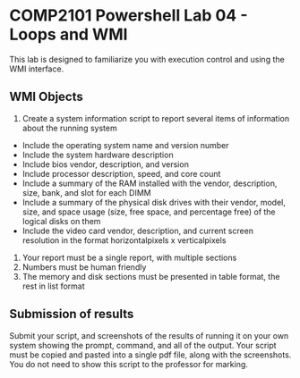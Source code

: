 # COMP2101 Powershell Lab 04 - Loops and WMI
This lab is designed to familiarize you with execution control and using the WMI interface.

## WMI Objects
1. Create a system information script to report several items of information about the running system
  * Include the operating system name and version number
  * Include the system hardware description
  * Include bios vendor, description, and version
  * Include processor description, speed, and core count
  * Include a summary of the RAM installed with the vendor, description, size, bank, and slot for each DIMM
  * Include a summary of the physical disk drives with their vendor, model, size, and space usage (size, free space, and percentage free) of the logical disks on them
  * Include the video card vendor, description, and current screen resolution in the format horizontalpixels x verticalpixels
1. Your report must be a single report, with multiple sections
1. Numbers must be human friendly
1. The memory and disk sections must be presented in table format, the rest in list format

## Submission of results
Submit your script, and screenshots of the results of running it on your own system showing the prompt, command, and all of the output. Your script must be copied and pasted into a single pdf file, along with the screenshots. You do not need to show this script to the professor for marking.
